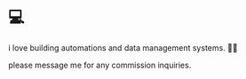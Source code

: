 # 💻
<p>i love building automations and data management systems. 👩‍🔧</p>
<p>please message me for any commission inquiries.</p>
